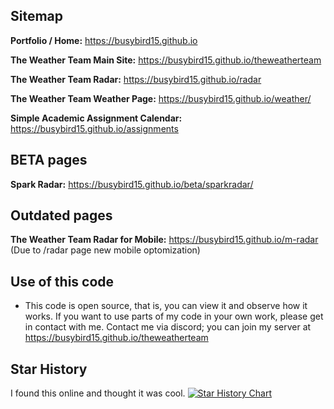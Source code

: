 ## Sitemap

**Portfolio / Home:** https://busybird15.github.io

**The Weather Team Main Site:** https://busybird15.github.io/theweatherteam

**The Weather Team Radar:** https://busybird15.github.io/radar

**The Weather Team Weather Page:** https://busybird15.github.io/weather/

**Simple Academic Assignment Calendar:** https://busybird15.github.io/assignments


## BETA pages

**Spark Radar:** https://busybird15.github.io/beta/sparkradar/


## Outdated pages

**The Weather Team Radar for Mobile:** https://busybird15.github.io/m-radar (Due to /radar page new mobile optomization)

## Use of this code
* This code is open source, that is, you can view it and observe how it works. If you want to use parts of my code in your own work, please get in contact with me. Contact me via discord; you can join my server at https://busybird15.github.io/theweatherteam

## Star History
I found this online and thought it was cool.
[![Star History Chart](https://api.star-history.com/svg?repos=busybird15/busybird15.github.io&type=Timeline)](https://star-history.com/#busybird15/busybird15.github.io&Timeline)
